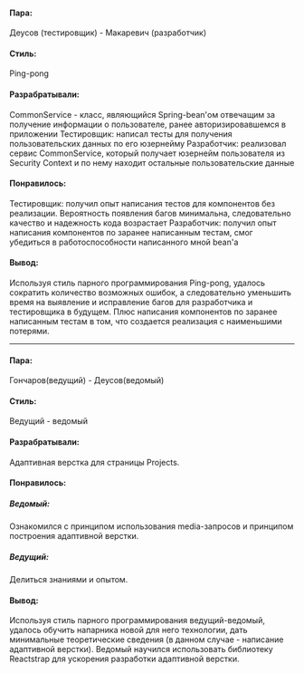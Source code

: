 #### Пара:
Деусов (тестировщик) - Макаревич (разработчик)
#### Стиль: 
Ping-pong
#### Разрабратывали:
CommonService - класс, являющийся Spring-bean'ом отвечащим за получение информации о пользователе, ранее авторизировавшемся в приложении
Тестировщик: написал тесты для получения пользовательских данных по его юзернейму
Разработчик: реализовал сервис CommonService, который получает юзернейм пользователя из Security Context и по нему находит остальные пользовательские данные
#### Понравилось: 
Тестировщик: получил опыт написания тестов для компонентов без реализации. Вероятность появления багов минимальна, следовательно качество и надежность кода возрастает
Разработчик: получил опыт написания компонентов по заранее написанным тестам, смог убедиться в работоспособности написанного мной bean'а
#### Вывод: 
Используя стиль парного программирования Ping-pong, удалось сократить количество возможных ошибок, а следовательно уменьшить время на выявление и исправление багов для разработчика и тестировщика в будущем. Плюс написания компонентов по заранее написанным тестам в том, что создается реализация с наименьшими потерями.

______________________________
#### Пара:
Гончаров(ведущий) - Деусов(ведомый)
#### Стиль: 
Ведущий - ведомый
#### Разрабратывали:
Адаптивная верстка для страницы Projects.
#### Понравилось: 
##### Ведомый: 
Ознакомился с принципом использования media-запросов и принципом построения адаптивной верстки.
##### Ведущий: 
Делиться знаниями и опытом.
#### Вывод: 
Используя стиль парного программирования ведущий-ведомый, удалось обучить напарника новой для него технологии, 
дать минимальные теоретические сведения (в данном случае - написание адаптивной верстки).
Ведомый научился использовать библиотеку Reactstrap для ускорения разработки адаптивной верстки.
